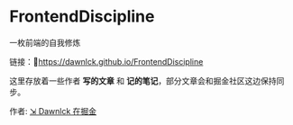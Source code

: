 # FrontendDiscipline

一枚前端的自我修炼

链接：🔗https://dawnlck.github.io/FrontendDiscipline

这里存放着一些作者 **写的文章** 和 **记的笔记**，部分文章会和掘金社区这边保持同步。

作者: [⇲ Dawnlck 在掘金](https://juejin.cn/user/1028798614345032)
